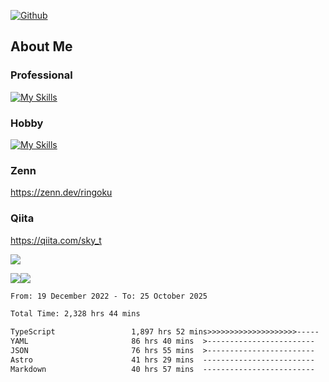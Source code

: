 [![Github](https://img.shields.io/github/followers/skyt-a?label=Follow&style=social)](https://github.com/skyt-a)

## About Me
### Professional
[![My Skills](https://skillicons.dev/icons?i=react,ts,js,nodejs,java,graphql,firebase,githubactions&theme=light)](https://skillicons.dev)
### Hobby
[![My Skills](https://skillicons.dev/icons?i=unity,rust,py&theme=light)](https://skillicons.dev)

### Zenn
https://zenn.dev/ringoku
### Qiita
https://qiita.com/sky_t


![](https://github-profile-summary-cards.vercel.app/api/cards/profile-details?username=skyt-a&theme=default)

![](https://github-profile-summary-cards.vercel.app/api/cards/repos-per-language?username=skyt-a&theme=default)![](https://github-profile-summary-cards.vercel.app/api/cards/stats?username=RinGoku&theme=default)

<!--START_SECTION:waka-->

```txt
From: 19 December 2022 - To: 25 October 2025

Total Time: 2,328 hrs 44 mins

TypeScript                 1,897 hrs 52 mins>>>>>>>>>>>>>>>>>>>>-----   81.50 %
YAML                       86 hrs 40 mins  >------------------------   03.72 %
JSON                       76 hrs 55 mins  >------------------------   03.30 %
Astro                      41 hrs 29 mins  -------------------------   01.78 %
Markdown                   40 hrs 57 mins  -------------------------   01.76 %
```

<!--END_SECTION:waka-->
